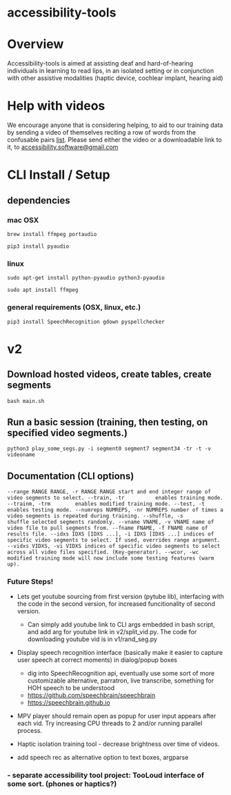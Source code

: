 # accessibility-tools

# Overview
Accessibility-tools is aimed at assisting deaf and hard-of-hearing individuals in learning to read lips, in an isolated setting or in conjunction with other assistive modalities (haptic device, cochlear implant, hearing aid)

# Help with videos
We encourage anyone that is considering helping, to aid to our training data by sending a video of themselves reciting a row of words from the confusable pairs [list](https://docs.google.com/document/d/13GpoYdtYY1n3ucPsyx_2zyGxcx2v8TzOoKCesnsnOow/edit?usp=sharing&resourcekey=0-cTmlGdjAmKiQDlsEhAJNVg). Please send either the video or a downloadable link to it, to accessibility.software@gmail.com

# CLI Install / Setup
## dependencies 

### mac OSX

`brew install ffmpeg portaudio`

`pip3 install pyaudio`

### linux

`sudo apt-get install python-pyaudio python3-pyaudio`

`sudo apt install ffmpeg`

### general requirements (OSX, linux, etc.)

`pip3 install SpeechRecognition gdown pyspellchecker`

# v2

## Download hosted videos, create tables, create segments

`bash main.sh`

## Run a basic session (training, then testing, on specified video segments.)

`python3 play_some_segs.py -i segment0 segment7 segment34 -tr -t -v videoname`

## Documentation (CLI options)

`
  --range RANGE RANGE, -r RANGE RANGE
                        start and end integer range of video segments to select.
  --train, -tr          enables training mode.
  --trainm, -trm        enables modified training mode.
  --test, -t            enables testing mode.
  --numreps NUMREPS, -nr NUMREPS
                        number of times a video segments is repeated during training.
  --shuffle, -s         shuffle selected segments randomly.
  --vname VNAME, -v VNAME
                        name of video file to pull segments from.
  --fname FNAME, -f FNAME
                        name of results file.
  --idxs IDXS [IDXS ...], -i IDXS [IDXS ...]
                        indices of specific video segments to select. If used, overrides range argument.
  --vidxs VIDXS, -vi VIDXS
                        indices of specific video segments to select across all video files specified. (Key-generator).
  --wcor, -wc           modified training mode will now include some testing features (warm up).
`


### Future Steps!

- Lets get youtube sourcing from first version (pytube lib), interfacing with the code in the second version, for increased funcitionality of second version. 
  - Can simply add youtube link to CLI args embedded in bash script, and add arg for youtube link in v2/split_vid.py. The code for downloading youtube vid is in v1/rand_seg.py

- Display speech recognition interface (basically make it easier to capture user speech at correct moments) in dialog/popup boxes
  - dig into SpeechRecognition api, eventually use some sort of more customizable alternative, parratron, live transcribe, something for HOH speech to be understood
  -  https://github.com/speechbrain/speechbrain 
  -  https://speechbrain.github.io

- MPV player should remain open as popup for user input appears after each vid. Try increasing CPU threads to 2 and/or running parallel process.

- Haptic isolation training tool - decrease brightness over time of videos.

- add speech rec as alternative option to text boxes, argparse

### - separate accessibility tool project: TooLoud interface of some sort. (phones or haptics?)
